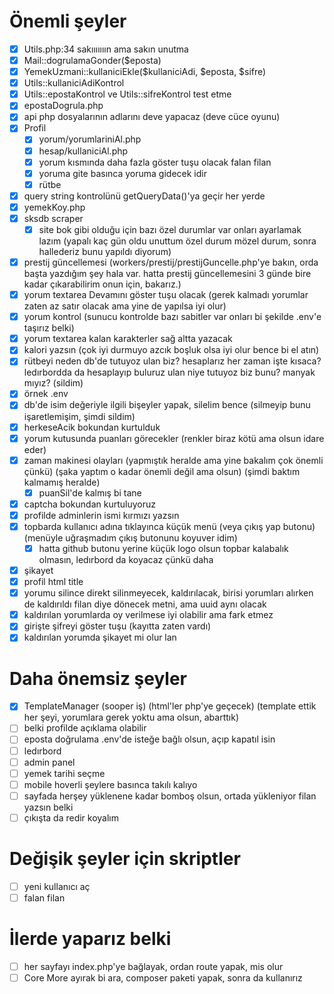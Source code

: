 # Önemli şeyler
- [X] Utils.php:34 sakııııııın ama sakın unutma
- [X] Mail::dogrulamaGonder($eposta)
- [X] YemekUzmani::kullaniciEkle($kullaniciAdi, $eposta, $sifre)
- [X] Utils::kullaniciAdiKontrol
- [X] Utils::epostaKontrol ve Utils::sifreKontrol test etme
- [X] epostaDogrula.php
- [X] api php dosyalarının adlarını deve yapacaz (deve cüce oyunu)
- [X] Profil
    - [X] yorum/yorumlariniAl.php
    - [X] hesap/kullaniciAl.php
    - [X] yorum kısmında daha fazla göster tuşu olacak falan filan
    - [X] yoruma gite basınca yoruma gidecek idir
    - [X] rütbe
- [X] query string kontrolünü getQueryData()'ya geçir her yerde
- [X] yemekKoy.php
- [X] sksdb scraper
    - [X] site bok gibi olduğu için bazı özel durumlar var onları ayarlamak lazım (yapalı kaç gün oldu unuttum özel durum mözel durum, sonra hallederiz bunu yapıldı diyorum)
- [X] prestij güncellemesi (workers/prestij/prestijGuncelle.php'ye bakın, orda başta yazdığım şey hala var. hatta prestij güncellemesini 3 günde bire kadar çıkarabilirim onun için, bakarız.)
- [X] yorum textarea Devamını göster tuşu olacak (gerek kalmadı yorumlar zaten az satır olacak ama yine de yapılsa iyi olur)
- [X] yorum kontrol (sunucu kontrolde bazı sabitler var onları bi şekilde .env'e taşırız belki)
- [X] yorum textarea kalan karakterler sağ altta yazacak
- [X] kalori yazsın (çok iyi durmuyo azcık boşluk olsa iyi olur bence bi el atın)
- [X] rütbeyi neden db'de tutuyoz ulan biz? hesaplarız her zaman işte kısaca? ledırbordda da hesaplayıp buluruz ulan niye tutuyoz biz bunu? manyak mıyız? (sildim)
- [X] örnek .env
- [X] db'de isim değeriyle ilgili bişeyler yapak, silelim bence (silmeyip bunu işaretlemişim, şimdi sildim)
- [X] herkeseAcik bokundan kurtulduk
- [X] yorum kutusunda puanları görecekler (renkler biraz kötü ama olsun idare eder)
- [X] zaman makinesi olayları (yapmıştık heralde ama yine bakalım çok önemli çünkü) (şaka yaptım o kadar önemli değil ama olsun) (şimdi baktım kalmamış heralde)
    - [X] puanSil'de kalmış bi tane
- [X] captcha bokundan kurtuluyoruz
- [X] profilde adminlerin ismi kırmızı yazsın
- [X] topbarda kullanıcı adına tıklayınca küçük menü (veya çıkış yap butonu) (menüyle uğraşmadım çıkış butonunu koyuver idim)
    - [X] hatta github butonu yerine küçük logo olsun topbar kalabalık olmasın, ledırbord da koyacaz çünkü daha
- [X] şikayet
- [X] profil html title
- [X] yorumu silince direkt silinmeyecek, kaldırılacak, birisi yorumları alırken de kaldırıldı filan diye dönecek metni, ama uuid aynı olacak
- [X] kaldırılan yorumlarda oy verilmese iyi olabilir ama fark etmez
- [X] girişte şifreyi göster tuşu (kayıtta zaten vardı)
- [X] kaldırılan yorumda şikayet mi olur lan

# Daha önemsiz şeyler
- [X] TemplateManager (sooper iş) (html'ler php'ye geçecek) (template ettik her şeyi, yorumlara gerek yoktu ama olsun, abarttık)
- [ ] belki profilde açıklama olabilir
- [ ] eposta doğrulama .env'de isteğe bağlı olsun, açıp kapatıl isin
- [ ] ledırbord
- [ ] admin panel
- [ ] yemek tarihi seçme
- [ ] mobile hoverli şeylere basınca takılı kalıyo
- [ ] sayfada herşey yüklenene kadar bomboş olsun, ortada yükleniyor filan yazsın belki
- [ ] çıkışta da redir koyalım

# Değişik şeyler için skriptler
- [ ] yeni kullanıcı aç
- [ ] falan filan

# İlerde yaparız belki
- [ ] her sayfayı index.php'ye bağlayak, ordan route yapak, mis olur
- [ ] Core More ayırak bi ara, composer paketi yapak, sonra da kullanırız
